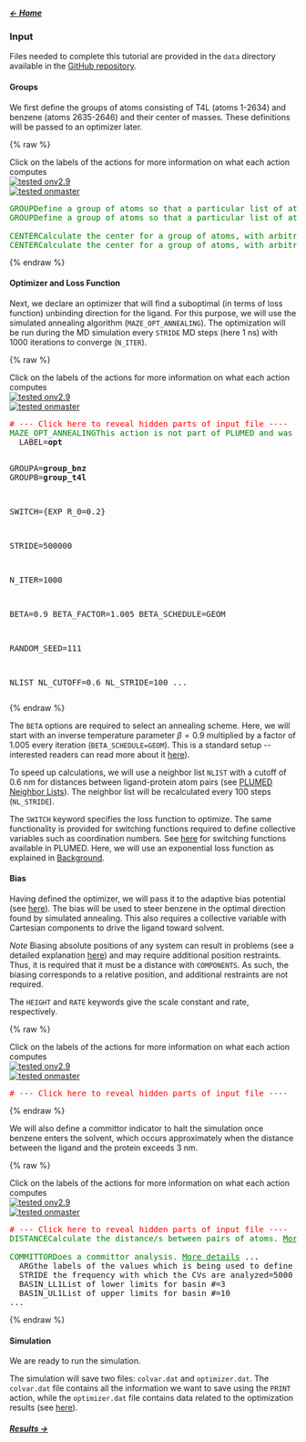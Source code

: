 ##### [&larr; Home](NAVIGATION.md)

### Input

Files needed to complete this tutorial are provided in the `data` directory available in the [GitHub repository](https://github.com/jakryd/plumed2-maze-tutorial).

#### Groups

We first define the groups of atoms consisting of T4L (atoms 1-2634) and benzene (atoms 2635-2646) and their center of masses. These definitions will be passed to an optimizer later. 

{% raw %}
<div class="plumedpreheader">
<div class="headerInfo" id="value_details_data/input.md_working_1.dat"> Click on the labels of the actions for more information on what each action computes </div>
<div class="containerBadge">
<div class="headerBadge"><a href="input.md_working_1.dat.plumed.stderr"><img src="https://img.shields.io/badge/v2.9-passing-green.svg" alt="tested onv2.9" /></a></div>
<div class="headerBadge"><a href="input.md_working_1.dat.plumed_master.stderr"><img src="https://img.shields.io/badge/master-passing-green.svg" alt="tested onmaster" /></a></div>
</div>
</div>
<pre class="plumedlisting">
<span class="plumedtooltip" style="color:green">GROUP<span class="right">Define a group of atoms so that a particular list of atoms can be referenced with a single label in definitions of CVs or virtual atoms. <a href="https://www.plumed.org/doc-master/user-doc/html/GROUP" style="color:green">More details</a><i></i></span></span> <span class="plumedtooltip">ATOMS<span class="right">the numerical indexes for the set of atoms in the group<i></i></span></span>=2635-2646 <span class="plumedtooltip">LABEL<span class="right">a label for the action so that its output can be referenced in the input to other actions<i></i></span></span>=<b name="data/input.md_working_1.datgroup_bnz" onclick='showPath("data/input.md_working_1.dat","data/input.md_working_1.datgroup_bnz","data/input.md_working_1.datgroup_bnz","violet")'>group_bnz</b><span style="display:none;" id="data/input.md_working_1.datgroup_bnz">The GROUP action with label <b>group_bnz</b> calculates the following quantities:<table  align="center" frame="void" width="95%" cellpadding="5%"><tr><td width="5%"><b> Quantity </b>  </td><td width="5%"><b> Type </b>  </td><td><b> Description </b> </td></tr><tr><td width="5%">group_bnz</td><td width="5%"><font color="violet">atoms</font></td><td>indices of atoms specified in GROUP</td></tr></table></span>
<span class="plumedtooltip" style="color:green">GROUP<span class="right">Define a group of atoms so that a particular list of atoms can be referenced with a single label in definitions of CVs or virtual atoms. <a href="https://www.plumed.org/doc-master/user-doc/html/GROUP" style="color:green">More details</a><i></i></span></span> <span class="plumedtooltip">ATOMS<span class="right">the numerical indexes for the set of atoms in the group<i></i></span></span>=1-2634 <span class="plumedtooltip">LABEL<span class="right">a label for the action so that its output can be referenced in the input to other actions<i></i></span></span>=<b name="data/input.md_working_1.datgroup_t4l" onclick='showPath("data/input.md_working_1.dat","data/input.md_working_1.datgroup_t4l","data/input.md_working_1.datgroup_t4l","violet")'>group_t4l</b><span style="display:none;" id="data/input.md_working_1.datgroup_t4l">The GROUP action with label <b>group_t4l</b> calculates the following quantities:<table  align="center" frame="void" width="95%" cellpadding="5%"><tr><td width="5%"><b> Quantity </b>  </td><td width="5%"><b> Type </b>  </td><td><b> Description </b> </td></tr><tr><td width="5%">group_t4l</td><td width="5%"><font color="violet">atoms</font></td><td>indices of atoms specified in GROUP</td></tr></table></span>
<br/><span class="plumedtooltip" style="color:green">CENTER<span class="right">Calculate the center for a group of atoms, with arbitrary weights. <a href="https://www.plumed.org/doc-master/user-doc/html/CENTER" style="color:green">More details</a><i></i></span></span> <span class="plumedtooltip">ATOMS<span class="right">the group of atoms that appear in the definition of this center<i></i></span></span>=<b name="data/input.md_working_1.datgroup_bnz">group_bnz</b> <span class="plumedtooltip">LABEL<span class="right">a label for the action so that its output can be referenced in the input to other actions<i></i></span></span>=<b name="data/input.md_working_1.datcenter_bnz" onclick='showPath("data/input.md_working_1.dat","data/input.md_working_1.datcenter_bnz","data/input.md_working_1.datcenter_bnz","violet")'>center_bnz</b><span style="display:none;" id="data/input.md_working_1.datcenter_bnz">The CENTER_FAST action with label <b>center_bnz</b> calculates the following quantities:<table  align="center" frame="void" width="95%" cellpadding="5%"><tr><td width="5%"><b> Quantity </b>  </td><td width="5%"><b> Type </b>  </td><td><b> Description </b> </td></tr><tr><td width="5%">center_bnz</td><td width="5%"><font color="violet">atoms</font></td><td>virtual atom calculated by CENTER_FAST action</td></tr></table></span>
<span class="plumedtooltip" style="color:green">CENTER<span class="right">Calculate the center for a group of atoms, with arbitrary weights. <a href="https://www.plumed.org/doc-master/user-doc/html/CENTER" style="color:green">More details</a><i></i></span></span> <span class="plumedtooltip">ATOMS<span class="right">the group of atoms that appear in the definition of this center<i></i></span></span>=<b name="data/input.md_working_1.datgroup_t4l">group_t4l</b> <span class="plumedtooltip">LABEL<span class="right">a label for the action so that its output can be referenced in the input to other actions<i></i></span></span>=<b name="data/input.md_working_1.datcenter_t4l" onclick='showPath("data/input.md_working_1.dat","data/input.md_working_1.datcenter_t4l","data/input.md_working_1.datcenter_t4l","violet")'>center_t4l</b><span style="display:none;" id="data/input.md_working_1.datcenter_t4l">The CENTER_FAST action with label <b>center_t4l</b> calculates the following quantities:<table  align="center" frame="void" width="95%" cellpadding="5%"><tr><td width="5%"><b> Quantity </b>  </td><td width="5%"><b> Type </b>  </td><td><b> Description </b> </td></tr><tr><td width="5%">center_t4l</td><td width="5%"><font color="violet">atoms</font></td><td>virtual atom calculated by CENTER_FAST action</td></tr></table></span>
</pre>
 {% endraw %} 

#### Optimizer and Loss Function

Next, we declare an optimizer that will find a suboptimal (in terms of loss function) unbinding direction for the ligand. For this purpose, we will use the simulated annealing algorithm (`MAZE_OPT_ANNEALING`). The optimization will be run during the MD simulation every `STRIDE` MD steps (here 1 ns) with 1000 iterations to converge (`N_ITER`).

{% raw %}
<div class="plumedpreheader">
<div class="headerInfo" id="value_details_data/input.md_working_2.dat"> Click on the labels of the actions for more information on what each action computes </div>
<div class="containerBadge">
<div class="headerBadge"><a href="input.md_working_2.dat.plumed.stderr"><img src="https://img.shields.io/badge/v2.9-failed-red.svg" alt="tested onv2.9" /></a></div>
<div class="headerBadge"><a href="input.md_working_2.dat.plumed_master.stderr"><img src="https://img.shields.io/badge/master-failed-red.svg" alt="tested onmaster" /></a></div>
</div>
</div>
<pre class="plumedlisting">
<span id="data/input.md_working_2.dat_hiddenpart1_short"><a class="toggler" style="color:red" onclick='toggleDisplay("data/input.md_working_2.dat_hiddenpart1")'># --- Click here to reveal hidden parts of input file ---- 
</a></span><span id="data/input.md_working_2.dat_hiddenpart1_long" style="display:none;"><span class="plumedtooltip" style="color:green">GROUP<span class="right">Define a group of atoms so that a particular list of atoms can be referenced with a single label in definitions of CVs or virtual atoms. <a href="https://www.plumed.org/doc-master/user-doc/html/GROUP" style="color:green">More details</a><i></i></span></span> <span class="plumedtooltip">ATOMS<span class="right">the numerical indexes for the set of atoms in the group<i></i></span></span>=2635-2646 <span class="plumedtooltip">LABEL<span class="right">a label for the action so that its output can be referenced in the input to other actions<i></i></span></span>=<b name="data/input.md_working_2.datgroup_bnz" onclick='showPath("data/input.md_working_2.dat","data/input.md_working_2.datgroup_bnz","data/input.md_working_2.datgroup_bnz","brown")'>group_bnz</b>
<span style="display:none;" id="data/input.md_working_2.datgroup_bnz">The GROUP action with label <b>group_bnz</b> calculates something</span><span class="plumedtooltip" style="color:green">GROUP<span class="right">Define a group of atoms so that a particular list of atoms can be referenced with a single label in definitions of CVs or virtual atoms. <a href="https://www.plumed.org/doc-master/user-doc/html/GROUP" style="color:green">More details</a><i></i></span></span> <span class="plumedtooltip">ATOMS<span class="right">the numerical indexes for the set of atoms in the group<i></i></span></span>=1-2634 <span class="plumedtooltip">LABEL<span class="right">a label for the action so that its output can be referenced in the input to other actions<i></i></span></span>=<b name="data/input.md_working_2.datgroup_t4l" onclick='showPath("data/input.md_working_2.dat","data/input.md_working_2.datgroup_t4l","data/input.md_working_2.datgroup_t4l","brown")'>group_t4l</b>
<br/><span style="display:none;" id="data/input.md_working_2.datgroup_t4l">The GROUP action with label <b>group_t4l</b> calculates something</span><span class="plumedtooltip" style="color:green">CENTER<span class="right">Calculate the center for a group of atoms, with arbitrary weights. <a href="https://www.plumed.org/doc-master/user-doc/html/CENTER" style="color:green">More details</a><i></i></span></span> <span class="plumedtooltip">ATOMS<span class="right">the group of atoms that appear in the definition of this center<i></i></span></span>=<b name="data/input.md_working_2.datgroup_bnz">group_bnz</b> <span class="plumedtooltip">LABEL<span class="right">a label for the action so that its output can be referenced in the input to other actions<i></i></span></span>=<b name="data/input.md_working_2.datcenter_bnz" onclick='showPath("data/input.md_working_2.dat","data/input.md_working_2.datcenter_bnz","data/input.md_working_2.datcenter_bnz","brown")'>center_bnz</b>
<span style="display:none;" id="data/input.md_working_2.datcenter_bnz">The CENTER action with label <b>center_bnz</b> calculates the following quantities:<table  align="center" frame="void" width="95%" cellpadding="5%"><tr><td width="5%"><b> Quantity </b>  </td><td><b> Description </b> </td></tr><tr><td width="5%">center_bnz.value</td><td>the position of the center of mass</td></tr></table></span><span class="plumedtooltip" style="color:green">CENTER<span class="right">Calculate the center for a group of atoms, with arbitrary weights. <a href="https://www.plumed.org/doc-master/user-doc/html/CENTER" style="color:green">More details</a><i></i></span></span> <span class="plumedtooltip">ATOMS<span class="right">the group of atoms that appear in the definition of this center<i></i></span></span>=<b name="data/input.md_working_2.datgroup_t4l">group_t4l</b> <span class="plumedtooltip">LABEL<span class="right">a label for the action so that its output can be referenced in the input to other actions<i></i></span></span>=<b name="data/input.md_working_2.datcenter_t4l" onclick='showPath("data/input.md_working_2.dat","data/input.md_working_2.datcenter_t4l","data/input.md_working_2.datcenter_t4l","brown")'>center_t4l</b>
<a class="toggler" style="color:red" onclick='toggleDisplay("data/input.md_working_2.dat_hiddenpart1")'># --- Click here to hide input --- 
</a></span><span style="display:none;" id="data/input.md_working_2.datcenter_t4l">The CENTER action with label <b>center_t4l</b> calculates the following quantities:<table  align="center" frame="void" width="95%" cellpadding="5%"><tr><td width="5%"><b> Quantity </b>  </td><td><b> Description </b> </td></tr><tr><td width="5%">center_t4l.value</td><td>the position of the center of mass</td></tr></table></span><span class="plumedtooltip" style="color:green">MAZE_OPT_ANNEALING<span class="right">This action is not part of PLUMED and was included by using a LOAD command <a href="https://www.plumed.org/doc-master/user-doc/html/LOAD" style="color:green">More details</a><i></i></span></span> ...
  LABEL=<b name="data/input.md_working_2.datopt" onclick='showPath("data/input.md_working_2.dat","data/input.md_working_2.datopt","data/input.md_working_2.datopt","brown")'>opt</b>

  GROUPA=<b name="data/input.md_working_2.datgroup_bnz">group_bnz</b>
  GROUPB=<b name="data/input.md_working_2.datgroup_t4l">group_t4l</b>

  SWITCH={EXP R_0=0.2}

  STRIDE=500000

  N_ITER=1000

  BETA=0.9
  BETA_FACTOR=1.005
  BETA_SCHEDULE=GEOM

  RANDOM_SEED=111
  
  NLIST
  NL_CUTOFF=0.6
  NL_STRIDE=100
...
<span style="display:none;" id="data/input.md_working_2.datopt">The MAZE_OPT_ANNEALING action with label <b>opt</b> calculates something</span></pre>
 {% endraw %} 

The `BETA` options are required to select an annealing scheme. Here, we will start with an inverse temperature parameter $\beta=0.9$ multiplied by a factor of 1.005 every iteration (`BETA_SCHEDULE=GEOM`). This is a standard setup -- interested readers can read more about it [here](https://en.wikipedia.org/wiki/Simulated_annealing)).

To speed up calculations, we will use a neighbor list `NLIST` with a cutoff of 0.6 nm for distances between ligand-protein atom pairs (see [PLUMED Neighbor Lists](https://www.plumed.org/doc-v2.9/user-doc/html/_neighbour.html)). The neighbor list will be recalculated every 100 steps (`NL_STRIDE`).

The `SWITCH` keyword specifies the loss function to optimize. The same functionality is provided for switching functions required to define collective variables such as coordination numbers. See [here](https://www.plumed.org/doc-v2.9/user-doc/html/switchingfunction.html) for switching functions available in PLUMED. Here, we will use an exponential loss function as explained in [Background](background.md).

#### Bias

Having defined the optimizer, we will pass it to the adaptive bias potential (see [here](background.md#adaptive-biasing)). The bias will be used to steer benzene in the optimal direction found by simulated annealing. This also requires a collective variable with Cartesian components to drive the ligand toward solvent. 

*Note* Biasing absolute positions of any system can result in problems (see a detailed explanation [here](https://www.plumed.org/doc-v2.9/user-doc/html/_p_o_s_i_t_i_o_n.html)) and may require additional position restraints. Thus, it is required that it must be a distance with `COMPONENTS`. As such, the biasing corresponds to a relative position, and additional restraints are not required. 

The `HEIGHT` and `RATE` keywords give the scale constant and rate, respectively.

{% raw %}
<div class="plumedpreheader">
<div class="headerInfo" id="value_details_data/input.md_working_3.dat"> Click on the labels of the actions for more information on what each action computes </div>
<div class="containerBadge">
<div class="headerBadge"><a href="input.md_working_3.dat.plumed.stderr"><img src="https://img.shields.io/badge/v2.9-failed-red.svg" alt="tested onv2.9" /></a></div>
<div class="headerBadge"><a href="input.md_working_3.dat.plumed_master.stderr"><img src="https://img.shields.io/badge/master-failed-red.svg" alt="tested onmaster" /></a></div>
</div>
</div>
<pre class="plumedlisting">
<span id="data/input.md_working_3.dat_hiddenpart1_short"><a class="toggler" style="color:red" onclick='toggleDisplay("data/input.md_working_3.dat_hiddenpart1")'># --- Click here to reveal hidden parts of input file ---- 
</a></span><span id="data/input.md_working_3.dat_hiddenpart1_long" style="display:none;"><span class="plumedtooltip" style="color:green">GROUP<span class="right">Define a group of atoms so that a particular list of atoms can be referenced with a single label in definitions of CVs or virtual atoms. <a href="https://www.plumed.org/doc-master/user-doc/html/GROUP" style="color:green">More details</a><i></i></span></span> <span class="plumedtooltip">ATOMS<span class="right">the numerical indexes for the set of atoms in the group<i></i></span></span>=2635-2646 <span class="plumedtooltip">LABEL<span class="right">a label for the action so that its output can be referenced in the input to other actions<i></i></span></span>=<b name="data/input.md_working_3.datgroup_bnz" onclick='showPath("data/input.md_working_3.dat","data/input.md_working_3.datgroup_bnz","data/input.md_working_3.datgroup_bnz","brown")'>group_bnz</b>
<span style="display:none;" id="data/input.md_working_3.datgroup_bnz">The GROUP action with label <b>group_bnz</b> calculates something</span><span class="plumedtooltip" style="color:green">GROUP<span class="right">Define a group of atoms so that a particular list of atoms can be referenced with a single label in definitions of CVs or virtual atoms. <a href="https://www.plumed.org/doc-master/user-doc/html/GROUP" style="color:green">More details</a><i></i></span></span> <span class="plumedtooltip">ATOMS<span class="right">the numerical indexes for the set of atoms in the group<i></i></span></span>=1-2634 <span class="plumedtooltip">LABEL<span class="right">a label for the action so that its output can be referenced in the input to other actions<i></i></span></span>=<b name="data/input.md_working_3.datgroup_t4l" onclick='showPath("data/input.md_working_3.dat","data/input.md_working_3.datgroup_t4l","data/input.md_working_3.datgroup_t4l","brown")'>group_t4l</b>
<br/><span style="display:none;" id="data/input.md_working_3.datgroup_t4l">The GROUP action with label <b>group_t4l</b> calculates something</span><span class="plumedtooltip" style="color:green">CENTER<span class="right">Calculate the center for a group of atoms, with arbitrary weights. <a href="https://www.plumed.org/doc-master/user-doc/html/CENTER" style="color:green">More details</a><i></i></span></span> <span class="plumedtooltip">ATOMS<span class="right">the group of atoms that appear in the definition of this center<i></i></span></span>=<b name="data/input.md_working_3.datgroup_bnz">group_bnz</b> <span class="plumedtooltip">LABEL<span class="right">a label for the action so that its output can be referenced in the input to other actions<i></i></span></span>=<b name="data/input.md_working_3.datcenter_bnz" onclick='showPath("data/input.md_working_3.dat","data/input.md_working_3.datcenter_bnz","data/input.md_working_3.datcenter_bnz","brown")'>center_bnz</b>
<span style="display:none;" id="data/input.md_working_3.datcenter_bnz">The CENTER action with label <b>center_bnz</b> calculates the following quantities:<table  align="center" frame="void" width="95%" cellpadding="5%"><tr><td width="5%"><b> Quantity </b>  </td><td><b> Description </b> </td></tr><tr><td width="5%">center_bnz.value</td><td>the position of the center of mass</td></tr></table></span><span class="plumedtooltip" style="color:green">CENTER<span class="right">Calculate the center for a group of atoms, with arbitrary weights. <a href="https://www.plumed.org/doc-master/user-doc/html/CENTER" style="color:green">More details</a><i></i></span></span> <span class="plumedtooltip">ATOMS<span class="right">the group of atoms that appear in the definition of this center<i></i></span></span>=<b name="data/input.md_working_3.datgroup_t4l">group_t4l</b> <span class="plumedtooltip">LABEL<span class="right">a label for the action so that its output can be referenced in the input to other actions<i></i></span></span>=<b name="data/input.md_working_3.datcenter_t4l" onclick='showPath("data/input.md_working_3.dat","data/input.md_working_3.datcenter_t4l","data/input.md_working_3.datcenter_t4l","brown")'>center_t4l</b>
<br/><span style="display:none;" id="data/input.md_working_3.datcenter_t4l">The CENTER action with label <b>center_t4l</b> calculates the following quantities:<table  align="center" frame="void" width="95%" cellpadding="5%"><tr><td width="5%"><b> Quantity </b>  </td><td><b> Description </b> </td></tr><tr><td width="5%">center_t4l.value</td><td>the position of the center of mass</td></tr></table></span><span class="plumedtooltip" style="color:green">MAZE_OPT_ANNEALING<span class="right">This action is not part of PLUMED and was included by using a LOAD command <a href="https://www.plumed.org/doc-master/user-doc/html/LOAD" style="color:green">More details</a><i></i></span></span> ...
  LABEL=<b name="data/input.md_working_3.datopt" onclick='showPath("data/input.md_working_3.dat","data/input.md_working_3.datopt","data/input.md_working_3.datopt","brown")'>opt</b>

  GROUPA=<b name="data/input.md_working_3.datgroup_bnz">group_bnz</b>
  GROUPB=<b name="data/input.md_working_3.datgroup_t4l">group_t4l</b>

  SWITCH={EXP R_0=0.2}

  STRIDE=500000

  N_ITER=1000

  BETA=0.9
  BETA_FACTOR=1.005
  BETA_SCHEDULE=GEOM

  RANDOM_SEED=111
  
  NLIST
  NL_CUTOFF=0.6
  NL_STRIDE=100
...
<a class="toggler" style="color:red" onclick='toggleDisplay("data/input.md_working_3.dat_hiddenpart1")'># --- Click here to hide input --- 
</a></span><span class="plumedtooltip" style="color:green">DISTANCE<span class="right">Calculate the distance/s between pairs of atoms. <a href="https://www.plumed.org/doc-master/user-doc/html/DISTANCE" style="color:green">More details</a><i></i></span></span> <span class="plumedtooltip">ATOMS<span class="right">the pair of atom that we are calculating the distance between<i></i></span></span>=<b name="data/input.md_working_3.datcenter_bnz">center_bnz</b>,<b name="data/input.md_working_3.datcenter_t4l">center_t4l</b> <span class="plumedtooltip">LABEL<span class="right">a label for the action so that its output can be referenced in the input to other actions<i></i></span></span>=<b name="data/input.md_working_3.datdist" onclick='showPath("data/input.md_working_3.dat","data/input.md_working_3.datdist","data/input.md_working_3.datdist","brown")'>dist</b> <span class="plumedtooltip">COMPONENTS<span class="right"> calculate the x, y and z components of the distance separately and store them as label<i></i></span></span>
<br/><span style="display:none;" id="data/input.md_working_3.datdist">The DISTANCE action with label <b>dist</b> calculates the following quantities:<table  align="center" frame="void" width="95%" cellpadding="5%"><tr><td width="5%"><b> Quantity </b>  </td><td><b> Description </b> </td></tr><tr><td width="5%">dist.x</td><td>the x-component of the vector connecting the two atoms</td></tr><tr><td width="5%">dist.y</td><td>the y-component of the vector connecting the two atoms</td></tr><tr><td width="5%">dist.z</td><td>the z-component of the vector connecting the two atoms</td></tr><tr><td width="5%">dist.value</td><td>the DISTANCE between this pair of atoms</td></tr></table></span><span class="plumedtooltip" style="color:green">MAZE_OPT_BIAS<span class="right">This action is not part of PLUMED and was included by using a LOAD command <a href="https://www.plumed.org/doc-master/user-doc/html/LOAD" style="color:green">More details</a><i></i></span></span> ...
  LABEL=<b name="data/input.md_working_3.datbias" onclick='showPath("data/input.md_working_3.dat","data/input.md_working_3.datbias","data/input.md_working_3.datbias","brown")'>bias</b>

  ARG=<b name="data/input.md_working_3.datdist">dist.x</b>,<b name="data/input.md_working_3.datdist">dist.y</b>,<b name="data/input.md_working_3.datdist">dist.z</b>

  HEIGHT=1000.0

  RATE=0.001

  OPTIMIZER=opt
...
<span style="display:none;" id="data/input.md_working_3.datbias">The MAZE_OPT_BIAS action with label <b>bias</b> calculates something</span></pre>
 {% endraw %} 

We will also define a committor indicator to halt the simulation once benzene enters the solvent, which occurs approximately when the distance between the ligand and the protein exceeds 3 nm.

{% raw %}
<div class="plumedpreheader">
<div class="headerInfo" id="value_details_data/input.md_working_4.dat"> Click on the labels of the actions for more information on what each action computes </div>
<div class="containerBadge">
<div class="headerBadge"><a href="input.md_working_4.dat.plumed.stderr"><img src="https://img.shields.io/badge/v2.9-passing-green.svg" alt="tested onv2.9" /></a></div>
<div class="headerBadge"><a href="input.md_working_4.dat.plumed_master.stderr"><img src="https://img.shields.io/badge/master-passing-green.svg" alt="tested onmaster" /></a></div>
</div>
</div>
<pre class="plumedlisting">
<span id="data/input.md_working_4.dat_hiddenpart1_short"><a class="toggler" style="color:red" onclick='toggleDisplay("data/input.md_working_4.dat_hiddenpart1")'># --- Click here to reveal hidden parts of input file ---- 
</a></span><span id="data/input.md_working_4.dat_hiddenpart1_long" style="display:none;"><span class="plumedtooltip" style="color:green">GROUP<span class="right">Define a group of atoms so that a particular list of atoms can be referenced with a single label in definitions of CVs or virtual atoms. <a href="https://www.plumed.org/doc-master/user-doc/html/GROUP" style="color:green">More details</a><i></i></span></span> <span class="plumedtooltip">ATOMS<span class="right">the numerical indexes for the set of atoms in the group<i></i></span></span>=2635-2646 <span class="plumedtooltip">LABEL<span class="right">a label for the action so that its output can be referenced in the input to other actions<i></i></span></span>=<b name="data/input.md_working_4.datgroup_bnz" onclick='showPath("data/input.md_working_4.dat","data/input.md_working_4.datgroup_bnz","data/input.md_working_4.datgroup_bnz","violet")'>group_bnz</b><span style="display:none;" id="data/input.md_working_4.datgroup_bnz">The GROUP action with label <b>group_bnz</b> calculates the following quantities:<table  align="center" frame="void" width="95%" cellpadding="5%"><tr><td width="5%"><b> Quantity </b>  </td><td width="5%"><b> Type </b>  </td><td><b> Description </b> </td></tr><tr><td width="5%">group_bnz</td><td width="5%"><font color="violet">atoms</font></td><td>indices of atoms specified in GROUP</td></tr></table></span>
<span class="plumedtooltip" style="color:green">GROUP<span class="right">Define a group of atoms so that a particular list of atoms can be referenced with a single label in definitions of CVs or virtual atoms. <a href="https://www.plumed.org/doc-master/user-doc/html/GROUP" style="color:green">More details</a><i></i></span></span> <span class="plumedtooltip">ATOMS<span class="right">the numerical indexes for the set of atoms in the group<i></i></span></span>=1-2634 <span class="plumedtooltip">LABEL<span class="right">a label for the action so that its output can be referenced in the input to other actions<i></i></span></span>=<b name="data/input.md_working_4.datgroup_t4l" onclick='showPath("data/input.md_working_4.dat","data/input.md_working_4.datgroup_t4l","data/input.md_working_4.datgroup_t4l","violet")'>group_t4l</b><span style="display:none;" id="data/input.md_working_4.datgroup_t4l">The GROUP action with label <b>group_t4l</b> calculates the following quantities:<table  align="center" frame="void" width="95%" cellpadding="5%"><tr><td width="5%"><b> Quantity </b>  </td><td width="5%"><b> Type </b>  </td><td><b> Description </b> </td></tr><tr><td width="5%">group_t4l</td><td width="5%"><font color="violet">atoms</font></td><td>indices of atoms specified in GROUP</td></tr></table></span>
<br/><span class="plumedtooltip" style="color:green">CENTER<span class="right">Calculate the center for a group of atoms, with arbitrary weights. <a href="https://www.plumed.org/doc-master/user-doc/html/CENTER" style="color:green">More details</a><i></i></span></span> <span class="plumedtooltip">ATOMS<span class="right">the group of atoms that appear in the definition of this center<i></i></span></span>=<b name="data/input.md_working_4.datgroup_bnz">group_bnz</b> <span class="plumedtooltip">LABEL<span class="right">a label for the action so that its output can be referenced in the input to other actions<i></i></span></span>=<b name="data/input.md_working_4.datcenter_bnz" onclick='showPath("data/input.md_working_4.dat","data/input.md_working_4.datcenter_bnz","data/input.md_working_4.datcenter_bnz","violet")'>center_bnz</b><span style="display:none;" id="data/input.md_working_4.datcenter_bnz">The CENTER_FAST action with label <b>center_bnz</b> calculates the following quantities:<table  align="center" frame="void" width="95%" cellpadding="5%"><tr><td width="5%"><b> Quantity </b>  </td><td width="5%"><b> Type </b>  </td><td><b> Description </b> </td></tr><tr><td width="5%">center_bnz</td><td width="5%"><font color="violet">atoms</font></td><td>virtual atom calculated by CENTER_FAST action</td></tr></table></span>
<span class="plumedtooltip" style="color:green">CENTER<span class="right">Calculate the center for a group of atoms, with arbitrary weights. <a href="https://www.plumed.org/doc-master/user-doc/html/CENTER" style="color:green">More details</a><i></i></span></span> <span class="plumedtooltip">ATOMS<span class="right">the group of atoms that appear in the definition of this center<i></i></span></span>=<b name="data/input.md_working_4.datgroup_t4l">group_t4l</b> <span class="plumedtooltip">LABEL<span class="right">a label for the action so that its output can be referenced in the input to other actions<i></i></span></span>=<b name="data/input.md_working_4.datcenter_t4l" onclick='showPath("data/input.md_working_4.dat","data/input.md_working_4.datcenter_t4l","data/input.md_working_4.datcenter_t4l","violet")'>center_t4l</b><span style="display:none;" id="data/input.md_working_4.datcenter_t4l">The CENTER_FAST action with label <b>center_t4l</b> calculates the following quantities:<table  align="center" frame="void" width="95%" cellpadding="5%"><tr><td width="5%"><b> Quantity </b>  </td><td width="5%"><b> Type </b>  </td><td><b> Description </b> </td></tr><tr><td width="5%">center_t4l</td><td width="5%"><font color="violet">atoms</font></td><td>virtual atom calculated by CENTER_FAST action</td></tr></table></span>
<a class="toggler" style="color:red" onclick='toggleDisplay("data/input.md_working_4.dat_hiddenpart1")'># --- Click here to hide input --- 
</a></span><span class="plumedtooltip" style="color:green">DISTANCE<span class="right">Calculate the distance/s between pairs of atoms. <a href="https://www.plumed.org/doc-master/user-doc/html/DISTANCE" style="color:green">More details</a><i></i></span></span> <span class="plumedtooltip">ATOMS<span class="right">the pair of atom that we are calculating the distance between<i></i></span></span>=<b name="data/input.md_working_4.datcenter_bnz">center_bnz</b>,<b name="data/input.md_working_4.datcenter_t4l">center_t4l</b> <span class="plumedtooltip">LABEL<span class="right">a label for the action so that its output can be referenced in the input to other actions<i></i></span></span>=<b name="data/input.md_working_4.datdist_d" onclick='showPath("data/input.md_working_4.dat","data/input.md_working_4.datdist_d","data/input.md_working_4.datdist_d","black")'>dist_d</b><span style="display:none;" id="data/input.md_working_4.datdist_d">The DISTANCE action with label <b>dist_d</b> calculates the following quantities:<table  align="center" frame="void" width="95%" cellpadding="5%"><tr><td width="5%"><b> Quantity </b>  </td><td width="5%"><b> Type </b>  </td><td><b> Description </b> </td></tr><tr><td width="5%">dist_d</td><td width="5%"><font color="black">scalar</font></td><td>the DISTANCE between this pair of atoms</td></tr></table></span>
<br/><span class="plumedtooltip" style="color:green">COMMITTOR<span class="right">Does a committor analysis. <a href="https://www.plumed.org/doc-master/user-doc/html/COMMITTOR" style="color:green">More details</a><i></i></span></span> ...
  <span class="plumedtooltip">ARG<span class="right">the labels of the values which is being used to define the committor surface<i></i></span></span>=<b name="data/input.md_working_4.datdist_d">dist_d</b>
  <span class="plumedtooltip">STRIDE<span class="right"> the frequency with which the CVs are analyzed<i></i></span></span>=5000
  <span class="plumedtooltip">BASIN_LL1<span class="right">List of lower limits for basin #<i></i></span></span>=3
  <span class="plumedtooltip">BASIN_UL1<span class="right">List of upper limits for basin #<i></i></span></span>=10
...
</pre>
 {% endraw %} 

#### Simulation

We are ready to run the simulation.

The simulation will save two files: `colvar.dat` and `optimizer.dat`. The `colvar.dat` file contains all the information we want to save using the `PRINT` action, while the `optimizer.dat` file contains data related to the optimization results (see [here](https://github.com/jakryd/plumed2-maze-tutorial/tree/main/data)).

##### [Results &rarr;](results.md)
